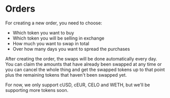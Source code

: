 # Orders

For creating a new order, you need to choose:

* Which token you want to buy
* Which token you will be selling in exchange
* How much you want to swap in total
* Over how many days you want to spread the purchases

After creating the order, the swaps will be done automatically every day. You can claim the amounts that have already been swapped at any time or you can cancel the whole thing and get the swapped tokens up to that point plus the remaining tokens that haven't been swapped yet.

For now, we only support cUSD, cEUR, CELO and WETH, but we'll be supporting more tokens soon.
